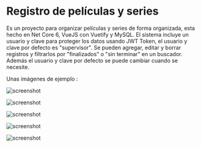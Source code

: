 # Registro de películas y series

Es un proyecto para organizar películas y series de forma organizada, esta hecho en Net Core 6, VueJS con Vuetify y MySQL. El sistema incluye un usuario y clave para proteger los datos usando JWT Token, el usuario y clave por defecto es "supervisor". Se pueden agregar, editar y borrar registros y filtrarlos por "finalizados" o "sin terminar" en un buscador. Además el usuario y clave por defecto se puede cambiar cuando se necesite.

Unas imágenes de ejemplo : 

![screenshot](https://blogger.googleusercontent.com/img/b/R29vZ2xl/AVvXsEj8tuHoV0uz-rzAl4MChR7LqUhzkG_xAtqkGsU8Z2_Hc2cqIyHor4VeMr3oTwWFGoHpunX_aO_ds6MsuuobJQh0O6Ta55lC72aly0c_-iJaM0nx4knyt582cEuon6tQ3xXrgI1HZWa4RIaNOqYEH7vJa3RTHqVQ3rY8E6aWwVuZVCsk26848P406gaE4RY/s867/test1.png)

![screenshot](https://blogger.googleusercontent.com/img/b/R29vZ2xl/AVvXsEieLY6uJaxJ3KXy8eVVNsVNrE3WgGcj7SuhmcsjHnP_4wz3M1XOlUrSGzgEUBv8hGhEPUJV6pCDUkw1jggdzwGzdIOG8-aAAYbHDvXfnMIO7RHaS4ZvBKq5cFAJ5uhRdpgPuesbFjmPa12O_gVm-NWQwRwwkpPUjWuAcilcspP1LVM7bfpVRHYb90N7rqk/s1898/test2.png)

![screenshot](https://blogger.googleusercontent.com/img/b/R29vZ2xl/AVvXsEiQUq0ntdFyS7ewi7gDJUe-vEn_LprclRl-Fftzgz7XBdFz5edvu4ZtEIlOksBUShD05kqbY28yKfCz65vD_DAB2DFxPdclEHm5qZfQrNnMi2SnOfT8k6_IVoAv2U542nc_nvUgS2HeY4AedOE93TdyeFtMzyaipnLTlbISNyl7NO54OCxTeFl3h7pyDrs/s739/test3.png)

![screenshot](https://blogger.googleusercontent.com/img/b/R29vZ2xl/AVvXsEh5SyYEvVbiB1XAMI3AFHfRYgrct4tAXB1yUGLaqQfFFKw-XJW3yYipoxWAp0j81tm13JwFn7JMDyFY2dCn1s0VMg3enkUPdOI0iJSiwJX2gnnCSdvsqab-SOt39S4GlQwGwYovdw3eiY7ucqUco77ZusqQoEDy-56TblTsBw4JOX9PRmcUROHzPmQC_n4/s897/test4.png)

![screenshot](https://blogger.googleusercontent.com/img/b/R29vZ2xl/AVvXsEjEvljMftv6F_KpPd7UYO4LTHy38lu1TVxL7uKg_et5sJ3qSEQ6M-hdOjU3RV0QFFdf_hi3sSRmvhyRkxeW55Z-mVIt06XmgdzYZE7JmkJR4pRRdBFUj56AfLYwZR-R8cDhPCYgvYB-hvMWzo2AnghKg5tb4CpkYMz_rSFktQotPrzwAZvF-wPpytxVL3s/s472/test5.png)
